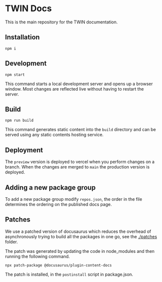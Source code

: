 # TWIN Docs

This is the main repository for the TWIN documentation.

## Installation

```shell
npm i
```

## Development

```shell
npm start
```

This command starts a local development server and opens up a browser window. Most changes are reflected live without having to restart the server.

## Build

```shell
npm run build
```

This command generates static content into the `build` directory and can be served using any static contents hosting service.

## Deployment

The `preview` version is deployed to vercel when you perform changes on a branch. When the changes are merged to `main` the production version is deployed.

## Adding a new package group

To add a new package group modify `repos.json`, the order in the file determines the ordering on the published docs page.

## Patches

We use a patched version of docusaurus which reduces the overhead of asynchronously trying to build all the packages in one go, see the [./patches](./patches) folder.

The patch was generated by updating the code in node_modules and then running the following command.

```shell
npx patch-package @docusaurus/plugin-content-docs
```

The patch is installed, in the `postinstall` script in package.json.

